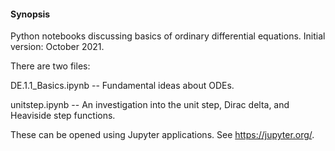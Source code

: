 #### Synopsis

Python notebooks discussing basics of ordinary differential equations. Initial version: October 2021.

There are two files:

  DE.1.1_Basics.ipynb -- Fundamental ideas about ODEs.
  
  unitstep.ipynb     -- An investigation into the unit step, Dirac delta, and Heaviside step functions.

These can be opened using Jupyter applications. See https://jupyter.org/.

